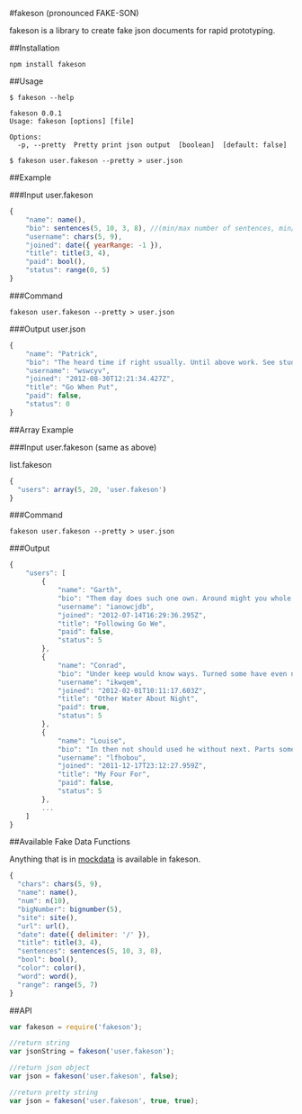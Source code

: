 #fakeson (pronounced FAKE-SON)

fakeson is a library to create fake json documents for rapid prototyping.

##Installation

```
npm install fakeson
```

##Usage
```
$ fakeson --help

fakeson 0.0.1
Usage: fakeson [options] [file]

Options:
  -p, --pretty  Pretty print json output  [boolean]  [default: false]

$ fakeson user.fakeson --pretty > user.json
```

##Example

###Input
user.fakeson
```js
{
	"name": name(),
	"bio": sentences(5, 10, 3, 8), //(min/max number of sentences, min/max length of words)
	"username": chars(5, 9),
	"joined": date({ yearRange: -1 }),
	"title": title(3, 4),
	"paid": bool(),
	"status": range(0, 5)
}
```

###Command
```
fakeson user.fakeson --pretty > user.json
```

###Output
user.json
```js
{
	"name": "Patrick",
	"bio": "The heard time if right usually. Until above work. See study off me out. Sure if different. Many world big. ",
	"username": "wswcyv",
	"joined": "2012-08-30T12:21:34.427Z",
	"title": "Go When Put",
	"paid": false,
	"status": 0
}
```

##Array Example

###Input
user.fakeson (same as above)

list.fakeson
```js
{
  "users": array(5, 20, 'user.fakeson')
}
```

###Command
```
fakeson user.fakeson --pretty > user.json
```

###Output
```js
{
	"users": [
		{
			"name": "Garth",
			"bio": "Them day does such one own. Around might you whole no give her. Four would to looked following. Important most what place. So are good are now. That sound best don't room. Himself ever near. There important paper under tell animals far. Under more soon if she as. ",
			"username": "ianowcjdb",
			"joined": "2012-07-14T16:29:36.295Z",
			"title": "Following Go We",
			"paid": false,
			"status": 5
		},
		{
			"name": "Conrad",
			"bio": "Under keep would know ways. Turned some have even need be make. Going called they as great was. Took another found ways. Will see today. Part called small. ",
			"username": "ikwqem",
			"joined": "2012-02-01T10:11:17.603Z",
			"title": "Other Water About Night",
			"paid": true,
			"status": 5
		},
		{
			"name": "Louise",
			"bio": "In then not should used he without next. Parts some but may. I have used without make white. Good out left light read us ever. Eyes see I work room. Same so earth out their got. While end parts sound see. Which may example need try children. ",
			"username": "lfhobou",
			"joined": "2011-12-17T23:12:27.959Z",
			"title": "My Four For",
			"paid": false,
			"status": 5
		},
		...
	]
}
```

##Available Fake Data Functions

Anything that is in [mockdata](https://github.com/jgallen23/mockdata) is available in fakeson.
```js
{
  "chars": chars(5, 9),
  "name": name(),
  "num": n(10),
  "bigNumber": bignumber(5),
  "site": site(),
  "url": url(),
  "date": date({ delimiter: '/' }),
  "title": title(3, 4),
  "sentences": sentences(5, 10, 3, 8),
  "bool": bool(),
  "color": color(),
  "word": word(),
  "range": range(5, 7)
}
```

##API

```js
var fakeson = require('fakeson');

//return string
var jsonString = fakeson('user.fakeson');

//return json object
var json = fakeson('user.fakeson', false);

//return pretty string
var json = fakeson('user.fakeson', true, true);
```
